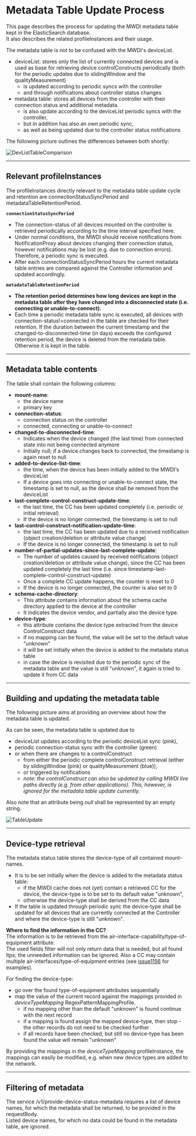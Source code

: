 # Metadata Table Update Process

This page describes the process for updating the MWDI metadata table kept in the ElasticSearch database.  
It also describes the related profileInstances and their usage.

The metadata table is not to be confused with the MWDI's deviceList.  
- deviceList: stores only the list of currently connected devices and is used as base for retrieving device controlConstructs periodically (both for the periodic updates due to slidingWindow and the qualityMeasurement)
  - is updated according to periodic syncs with the controller
  - and through notifications about controller status changes
- metadata table: stores all devices from the controller with their connection status and additional metadata.  
  - is also update according to the deviceList periodic syncs with the controller,
  - but in addition has also an own periodic sync,
  - as well as being updated due to the controller status notifications

The following picture outlines the differences between both shortly:  

![DevListTableComparison](./pictures/devList_table_compare.png)  

---
## Relevant profileInstances

The profileInstances directly relevant to the metadata table update cycle and retention are connectionStatusSyncPeriod and metadataTableRetentionPeriod.  

**`connectionStatusSyncPeriod`**
- The connection-status of all devices mounted on the controller is retrieved periodically according to the time interval specified here.
- Under normal conditions, the MWDI should receive notifications from NotificationProxy about devices changing their connection status, however notifications may be lost (e.g. due to connection errors). Therefore, a periodic sync is executed.
- After each connectionStatusSyncPeriod hours the current metadata table entries are compared against the Controller information and updated accordingly.

**`metadataTableRetentionPeriod`**
- **The retention period determines how long devices are kept in the metadata table after they have changed into a disconnected state (i.e. connecting or unable-to-connect).**
- Each time a periodic metadata table sync is executed, all devices with connection-status!=connected in the table are checked for their retention. If the duration between the current timestamp and the changed-to-disconnected-time (in days) exceeds the configured retention period, the device is deleted from the metadata table. Otherwise it is kept in the table.

---
## Metadata table contents

The table shall contain the following columns:

- **mount-name**:
  - the device name
  - primary key
- **connection-status**: 
  - connection status on the controller
  - connected, connecting or unable-to-connect
- **changed-to-disconnected-time**: 
  - Indicates when the device changed (the last time) from connected state into not being connected anymore
  - Initially null; if a device changes back to connected, the timestamp is again reset to null
- **added-to-device-list-time**: 
  - the time, when the device has been initially added to the MWDI‘s deviceList
  - If a device goes into connecting or unable-to-connect state, the timestamp is set to null, as the device shall be removed from the deviceList
- **last-complete-control-construct-update-time**:
  - the last time, the CC has been updated completely (i.e. periodic or initial retrieval)
  - If the device is no longer connected, the timestamp is set to null
- **last-control-construct-notification-update-time**:
  - the last time, the CC has been updated due to a received notification (object creation/deletion or attribute value change)
  - If the device is no longer connected, the timestamp is set to null
- **number-of-partial-updates-since-last-complete-update**:
  - The number of updates caused by received notifications (object creation/deletion or attribute value change), since the CC has been updated completely the last time (i.e. since timestamp-last-complete-control-construct-update)
  - Once a complete CC update happens, the counter is reset to 0
  - If the device is no longer connected, the counter is also set to 0 
- **schema-cache-directory**:
  - This attribute contains information about the schema cache directory applied to the device at the controller
  - It indicates the device vendor, and partially also the device type.
- **device-type**:
  - this attribute contains the device type extracted from the device ControlConstruct data
  - if no mapping can be found, the value will be set to the default value "unknown"
  - it will be set initially when the device is added to the metadata status table
  - in case the device is revisited due to the periodic sync of the metadata table and the value is still "unknown", it again is tried to update it from CC data

---
## Building and updating the metadata table

The following picture aims at providing an overview about how the metadata table is updated.  

As can be seen, the metadata table is updated due to
- deviceList updates according to the periodic deviceList sync (pink),
- periodic connection-status sync with the controller (green)
- or when there are changes to a controlConstruct  
  - from either the periodic complete controlConstruct retrieval (either by slidingWindow (pink) or qualityMeasurement (blue)),
  - or triggered by notifications
  - _note: the controlConstruct can also be updated by calling MWDI live paths_ directly _(e.g. from other applications). This, however, is ignored for the metadata table update currently._

Also note that an attribute being _null_ shall be represented by an empty string. 

![TableUpdate](./pictures/metadataTableUpdate.png)

---

## Device-type retrieval

The metadata status table stores the device-type of all contained mount-names.
- It is to be set initially when the device is added to the metadata status table:
  - if the MWDI cache does not (yet) contain a retrieved CC for the device, the device-type is to be set to its default value "unknown",
  - otherwise the device-type shall be derived from the CC data
- If the table is updated through periodic sync the device-type shall be updated for all devices that are currently connected at the Controller and where the device-type is still "unknown".

**Where to find the information in the CC?**  
The information is to be retrieved from the air-interface-capability/type-of-equipment attribute.  
The used fields filter will not only return data that is needed, but all found ltps; the unneeded information can be ignored. 
Also a CC may contain multiple air-interfaces/type-of-equipment entries (see [issue1156](https://github.com/openBackhaul/MicroWaveDeviceInventory/issues/1156) for examples).

For finding the device-type:
- go over the found type-of-equipment attributes sequentially
- map the value of the current record against the mappings provided in *deviceTypeMapping* RegexPatternMappingProfile.
  - if no mapping other than the default "unknown" is found continue with the next record
  - if a mapping is found assign the mapped device-type, then stop - the other records do not need to be checked further
  - if all records have been checked, but still no device-type has been found the value will remain "unknown"

By providing the mappings in the *deviceTypeMapping* profileInstance, the mappings can easily be modified, e.g. when new device types are added to the network.

---

## Filtering of metadata

The service /v1/provide-device-status-metadata requires a list of device names, for which the metadata shall be returned, to be provided in the requestBody.  
Listed device names, for which no data could be found in the metadata table, are ignored.  

